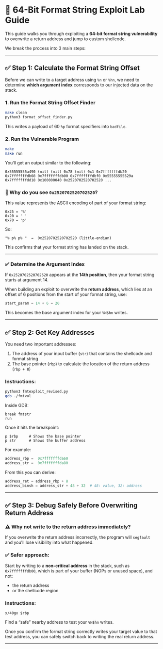 # 🧪 64-Bit Format String Exploit Lab Guide

This guide walks you through exploiting a **64-bit format string vulnerability** to overwrite a return address and jump to custom shellcode.

We break the process into 3 main steps:

---

## ✅ Step 1: Calculate the Format String Offset

Before we can write to a target address using `%n` or `%hn`, we need to determine **which argument index** corresponds to our injected data on the stack.

### 1. Run the Format String Offset Finder

```bash
make clean
python3 format_offset_finder.py
```

This writes a payload of 60 `%p` format specifiers into `badfile`.

### 2. Run the Vulnerable Program

```bash
make
make run
```

You'll get an output similar to the following:

```
0x55555555a490 (nil) (nil) 0x78 (nil) 0x1 0x7fffffffdb20 0x7fffffffdb08 0x7fffffffdb00 0x7fffffffdbf0 0x55555555529a 0x7fffffffdd18 0x100000040 0x2520702520702520 ...
```

### 🧠 Why do you see `0x2520702520702520`?

This value represents the ASCII encoding of part of your format string:

```
0x25 = '%'
0x20 = ' '
0x70 = 'p'
```

So:
```
"% p% p% "  →  0x2520702520702520 (little-endian)
```

This confirms that your format string has landed on the stack.

---

### ✅ Determine the Argument Index

If `0x2520702520702520` appears at the **14th position**, then your format string starts at argument 14.

When building an exploit to overwrite the **return address**, which lies at an offset of 6 positions from the start of your format string, use:

```python
start_param = 14 + 6 = 20
```

This becomes the base argument index for your `%N$hn` writes.

---

## ✅ Step 2: Get Key Addresses

You need two important addresses:

1. The address of your input buffer (`str`) that contains the shellcode and format string
2. The base pointer (`rbp`) to calculate the location of the return address (`rbp + 8`)

### Instructions:

```bash
python3 fmtexploit_revised.py
gdb ./fmtvul
```

Inside GDB:

```gdb
break fmtstr
run
```

Once it hits the breakpoint:

```gdb
p $rbp     # Shows the base pointer
p str      # Shows the buffer address
```

For example:

```python
address_rbp =  0x7fffffffda60
address_str =  0x7fffffffda80
```

From this you can derive:

```python
address_ret = address_rbp + 8
address_binsh = address_str + 48 + 32  # 48: value, 32: address
```

---

## ✅ Step 3: Debug Safely Before Overwriting Return Address

### ⚠️ Why not write to the return address immediately?

If you overwrite the return address incorrectly, the program will `segfault` and you'll lose visibility into what happened.

### ✅ Safer approach:

Start by writing to a **non-critical address** in the stack, such as `0x7fffffffdb00`, which is part of your buffer (NOPs or unused space), and not:

- the return address
- or the shellcode region

### Instructions:

```gdb
x/40gx $rbp
```

Find a “safe” nearby address to test your `%N$hn` writes.

Once you confirm the format string correctly writes your target value to that test address, you can safely switch back to writing the real return address.

---